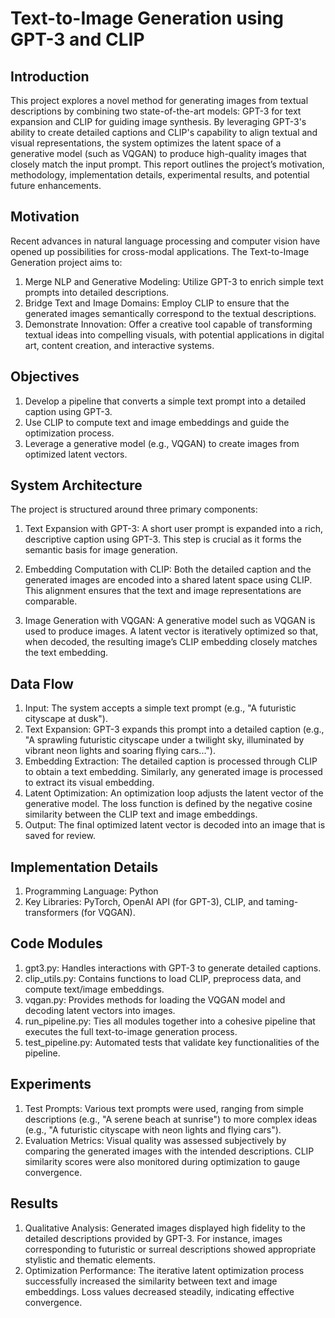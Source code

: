 # Text-to-Image Generation using GPT-3 and CLIP

## Introduction

This project explores a novel method for generating images from textual descriptions by combining two state-of-the-art models: GPT-3 for text expansion and CLIP for guiding image synthesis. By leveraging GPT-3's ability to create detailed captions and CLIP's capability to align textual and visual representations, the system optimizes the latent space of a generative model (such as VQGAN) to produce high-quality images that closely match the input prompt. This report outlines the project’s motivation, methodology, implementation details, experimental results, and potential future enhancements.

## Motivation

Recent advances in natural language processing and computer vision have opened up possibilities for cross-modal applications. The Text-to-Image Generation project aims to:

1. Merge NLP and Generative Modeling: Utilize GPT-3 to enrich simple text prompts into detailed descriptions.
2. Bridge Text and Image Domains: Employ CLIP to ensure that the generated images semantically correspond to the textual descriptions.
3. Demonstrate Innovation: Offer a creative tool capable of transforming textual ideas into compelling visuals, with potential applications in digital art, content creation, and interactive systems.

## Objectives

1. Develop a pipeline that converts a simple text prompt into a detailed caption using GPT-3.
2. Use CLIP to compute text and image embeddings and guide the optimization process.
3. Leverage a generative model (e.g., VQGAN) to create images from optimized latent vectors.

## System Architecture

The project is structured around three primary components:

1. Text Expansion with GPT-3:
A short user prompt is expanded into a rich, descriptive caption using GPT-3. This step is crucial as it forms the semantic basis for image generation.

2. Embedding Computation with CLIP:
Both the detailed caption and the generated images are encoded into a shared latent space using CLIP. This alignment ensures that the text and image representations are comparable.

3. Image Generation with VQGAN:
A generative model such as VQGAN is used to produce images. A latent vector is iteratively optimized so that, when decoded, the resulting image’s CLIP embedding closely matches the text embedding.

## Data Flow

1. Input: The system accepts a simple text prompt (e.g., "A futuristic cityscape at dusk").
2. Text Expansion: GPT-3 expands this prompt into a detailed caption (e.g., "A sprawling futuristic cityscape under a twilight sky, illuminated by vibrant neon lights and soaring flying cars...").
3. Embedding Extraction: The detailed caption is processed through CLIP to obtain a text embedding. Similarly, any generated image is processed to extract its visual embedding.
4. Latent Optimization: An optimization loop adjusts the latent vector of the generative model. The loss function is defined by the negative cosine similarity between the CLIP text and image embeddings.
5. Output: The final optimized latent vector is decoded into an image that is saved for review.

## Implementation Details

1. Programming Language: Python
2. Key Libraries: PyTorch, OpenAI API (for GPT-3), CLIP, and taming-transformers (for VQGAN).

## Code Modules

1. gpt3.py: Handles interactions with GPT-3 to generate detailed captions.
2. clip_utils.py: Contains functions to load CLIP, preprocess data, and compute text/image embeddings.
3. vqgan.py: Provides methods for loading the VQGAN model and decoding latent vectors into images.
4. run_pipeline.py: Ties all modules together into a cohesive pipeline that executes the full text-to-image generation process.
5. test_pipeline.py: Automated tests that validate key functionalities of the pipeline.

## Experiments 

1. Test Prompts: Various text prompts were used, ranging from simple descriptions (e.g., "A serene beach at sunrise") to more complex ideas (e.g., "A futuristic cityscape with neon lights and flying cars").
2. Evaluation Metrics: Visual quality was assessed subjectively by comparing the generated images with the intended descriptions. CLIP similarity scores were also monitored during optimization to gauge convergence.

## Results

1. Qualitative Analysis: Generated images displayed high fidelity to the detailed descriptions provided by GPT-3. For instance, images corresponding to futuristic or surreal descriptions showed appropriate stylistic and thematic elements.
2. Optimization Performance: The iterative latent optimization process successfully increased the similarity between text and image embeddings. Loss values decreased steadily, indicating effective convergence.

